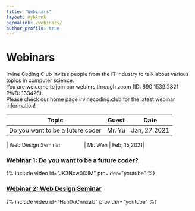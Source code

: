 ```yaml
---
title: "Webinars"
layout: myblank
permalink: /webinars/
author_profile: true
---
```


# Webinars    

Irvine Coding Club invites people from the IT industry to talk about various topics in computer science.  
You are welcome to join our webinrs through zoom (ID: 890 1539 2821 PWD: 133428).  
Please check our home page irvinecoding.club for the latest webinar information!  

| Topic                           | Guest   | Date        |  
| --------------------------------| ------- | ----------- |
| Do you want to be a future coder| Mr. Yu  | Jan, 27 2021|

| Web Design Seminar&nbsp;&nbsp;&nbsp;&nbsp;&nbsp;&nbsp;&nbsp;&nbsp;&nbsp;&nbsp;&nbsp;&nbsp;&nbsp;&nbsp;&nbsp;&nbsp;| Mr. Wen | Feb, 15,2021|



### [Webinar 1: Do you want to be a future coder?](/assets/docs/webinar1.pdf)
{% include video id="JK3Ncw0iXlM" provider="youtube" %}




### [Webinar 2: Web Design Seminar](/assets/docs/webinar2.pdf)
{% include video id="Hsb0uCnnxaU" provider="youtube" %}
